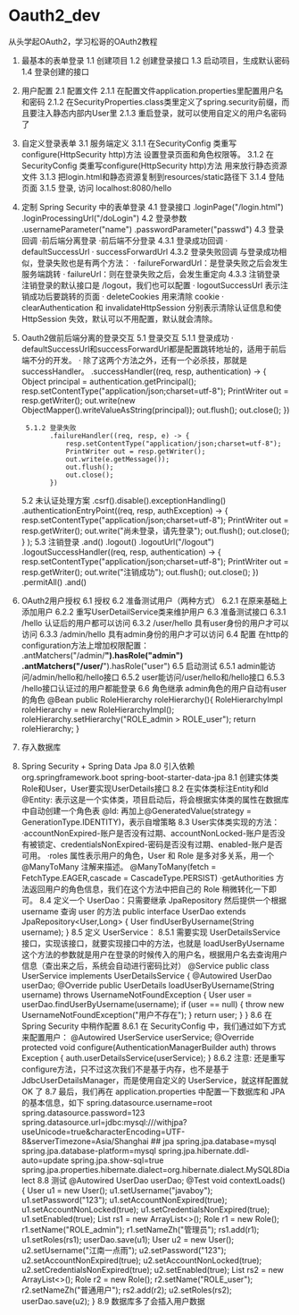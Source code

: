 # Oauth2_dev
从头学起OAuth2，学习松哥的OAuth2教程

1. 最基本的表单登录
    1.1 创建项目
    1.2 创建登录接口
    1.3 启动项目，生成默认密码
    1.4 登录创建的接口

2. 用户配置
    2.1 配置文件
        2.1.1 在配置文件application.properties里配置用户名和密码
        2.1.2 在SecurityProperties.class类里定义了spring.security前缀，而且要注入静态内部内User里
        2.1.3 重启登录，就可以使用自定义的用户名密码了
        
3. 自定义登录表单
    3.1 服务端定义
        3.1.1 在SecurityConfig 类重写configure(HttpSecurity http)方法
              设置登录页面和角色权限等。
        3.1.2 在SecurityConfig 类重写configure(HttpSecurity http)方法
              用来放行静态资源文件
        3.1.3 把login.html和静态资源复制到resources/static路径下
        3.1.4 登陆页面
        3.1.5 登录, 访问 localhost:8080/hello

4. 定制 Spring Security 中的表单登录
    4.1 登录接口
        .loginPage("/login.html")
        .loginProcessingUrl("/doLogin")
    4.2 登录参数
        .usernameParameter("name")
        .passwordParameter("passwd")
    4.3 登录回调
        ·前后端分离登录
        ·前后端不分登录
        4.3.1 登录成功回调
              · defaultSuccessUrl
              · successForwardUrl
        4.3.2 登录失败回调
              与登录成功相似，登录失败也是有两个方法：
              · failureForwardUrl：是登录失败之后会发生服务端跳转
              · failureUrl：则在登录失败之后，会发生重定向
        4.3.3 注销登录
              注销登录的默认接口是 /logout，我们也可以配置
              · logoutSuccessUrl 表示注销成功后要跳转的页面
              · deleteCookies 用来清除 cookie
              · clearAuthentication 和 invalidateHttpSession 分别表示清除认证信息和使 HttpSession 失效，默认可以不用配置，默认就会清除。
              
              
5. Oauth2做前后端分离的登录交互
    5.1 登录交互
        5.1.1 登录成功
              · defaultSuccessUrl和successForwardUrl都是配置跳转地址的，适用于前后端不分的开发。
              · 除了这两个方法之外，还有一个必杀技，那就是 successHandler。
               .successHandler((req, resp, authentication) -> {
                   Object principal = authentication.getPrincipal();
                   resp.setContentType("application/json;charset=utf-8");
                   PrintWriter out = resp.getWriter();
                   out.write(new ObjectMapper().writeValueAsString(principal));
                   out.flush();
                   out.close();
               })            
              
        5.1.2 登录失败
              .failureHandler((req, resp, e) -> {
                  resp.setContentType("application/json;charset=utf-8");
                  PrintWriter out = resp.getWriter();
                  out.write(e.getMessage());
                  out.flush();
                  out.close();
              })  
    5.2 未认证处理方案
        .csrf().disable().exceptionHandling()
        .authenticationEntryPoint((req, resp, authException) -> {
                    resp.setContentType("application/json;charset=utf-8");
                    PrintWriter out = resp.getWriter();
                    out.write("尚未登录，请先登录");
                    out.flush();
                    out.close();
                }
        );
    5.3 注销登录
        .and()
        .logout()
        .logoutUrl("/logout")
        .logoutSuccessHandler((req, resp, authentication) -> {
            resp.setContentType("application/json;charset=utf-8");
            PrintWriter out = resp.getWriter();
            out.write("注销成功");
            out.flush();
            out.close();
        })
        .permitAll()
        .and()


6. OAuth2用户授权
    6.1 授权
    6.2 准备测试用户（两种方式）
        6.2.1 在原来基础上添加用户
        6.2.2 重写UserDetailService类来维护用户
    6.3 准备测试接口
        6.3.1 /hello 认证后的用户都可以访问
        6.3.2 /user/hello 具有user身份的用户才可以访问
        6.3.3 /admin/hello 具有admin身份的用户才可以访问
    6.4 配置
        在http的configuration方法上增加权限配置：
            .antMatchers("/admin/**").hasRole("admin")
            .antMatchers("/user/**").hasRole("user")
    6.5 启动测试
        6.5.1 admin能访问/admin/hello和/hello接口
        6.5.2 user能访问/user/hello和/hello接口
        6.5.3 /hello接口认证过的用户都能登录
    6.6 角色继承
        admin角色的用户自动有user的角色
        @Bean
        public RoleHierarchy roleHierarchy(){
            RoleHierarchyImpl roleHierarchy = new RoleHierarchyImpl();
            roleHierarchy.setHierarchy("ROLE_admin > ROLE_user");
            return roleHierarchy;
        }


7. 存入数据库


8. Spring Security + Spring Data Jpa
    8.0 引入依赖
        <dependency>
            <groupId>org.springframework.boot</groupId>
            <artifactId>spring-boot-starter-data-jpa</artifactId>
        </dependency>
    8.1 创建实体类Role和User，User要实现UserDetails接口
    8.2 在实体类标注Entity和Id
        @Entity: 表示这是一个实体类，项目启动后，将会根据实体类的属性在数据库中自动创建一个角色表
        @Id: 再加上@GeneratedValue(strategy = GenerationType.IDENTITY)，表示自增策略
    8.3 User实体类实现的方法：
        ·accountNonExpired-账户是否没有过期、accountNonLocked-账户是否没有被锁定、credentialsNonExpired-密码是否没有过期、enabled-账户是否可用。
        ·roles 属性表示用户的角色，User 和 Role 是多对多关系，用一个 @ManyToMany 注解来描述。
          @ManyToMany(fetch = FetchType.EAGER,cascade = CascadeType.PERSIST)
        ·getAuthorities 方法返回用户的角色信息，我们在这个方法中把自己的 Role 稍微转化一下即可。
    8.4 定义一个 UserDao：只需要继承 JpaRepository 然后提供一个根据 username 查询 user 的方法
        public interface UserDao extends JpaRepository<User,Long> {
            User findUserByUsername(String username);
        }
    8.5 定义 UserService：
        8.5.1 需要实现 UserDetailsService 接口，实现该接口，就要实现接口中的方法，也就是 loadUserByUsername
              这个方法的参数就是用户在登录的时候传入的用户名，根据用户名去查询用户信息（查出来之后，系统会自动进行密码比对）
        @Service
        public class UserService implements UserDetailsService {
            @Autowired
            UserDao userDao;
            @Override
            public UserDetails loadUserByUsername(String username) throws UsernameNotFoundException {
                User user = userDao.findUserByUsername(username);
                if (user == null) {
                    throw new UsernameNotFoundException("用户不存在");
                }
                return user;
            }
        }
    8.6 在 Spring Security 中稍作配置
        8.6.1 在 SecurityConfig 中，我们通过如下方式来配置用户：
              @Autowired
              UserService userService;
              @Override
              protected void configure(AuthenticationManagerBuilder auth) throws Exception {
                  auth.userDetailsService(userService);
              }
        8.6.2 注意: 还是重写configure方法，只不过这次我们不是基于内存，也不是基于JdbcUserDetailsManager，而是使用自定义的 UserService，就这样配置就 OK 了
    8.7 最后，我们再在 application.properties 中配置一下数据库和 JPA 的基本信息，如下
        spring.datasource.username=root
        spring.datasource.password=123
        spring.datasource.url=jdbc:mysql:///withjpa?useUnicode=true&characterEncoding=UTF-8&serverTimezone=Asia/Shanghai
        ## jpa
        spring.jpa.database=mysql
        spring.jpa.database-platform=mysql
        spring.jpa.hibernate.ddl-auto=update
        spring.jpa.show-sql=true
        spring.jpa.properties.hibernate.dialect=org.hibernate.dialect.MySQL8Dialect
    8.8 测试
        @Autowired
        UserDao userDao;
        @Test
        void contextLoads() {
            User u1 = new User();
            u1.setUsername("javaboy");
            u1.setPassword("123");
            u1.setAccountNonExpired(true);
            u1.setAccountNonLocked(true);
            u1.setCredentialsNonExpired(true);
            u1.setEnabled(true);
            List<Role> rs1 = new ArrayList<>();
            Role r1 = new Role();
            r1.setName("ROLE_admin");
            r1.setNameZh("管理员");
            rs1.add(r1);
            u1.setRoles(rs1);
            userDao.save(u1);
            User u2 = new User();
            u2.setUsername("江南一点雨");
            u2.setPassword("123");
            u2.setAccountNonExpired(true);
            u2.setAccountNonLocked(true);
            u2.setCredentialsNonExpired(true);
            u2.setEnabled(true);
            List<Role> rs2 = new ArrayList<>();
            Role r2 = new Role();
            r2.setName("ROLE_user");
            r2.setNameZh("普通用户");
            rs2.add(r2);
            u2.setRoles(rs2);
            userDao.save(u2);
        }
    8.9 数据库多了会插入用户数据